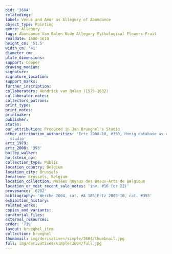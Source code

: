 ```yaml
---
pid: '3684'
relatedimg: 
label: Venus and Amor as Allegory of Abundance
object_type: Painting
genre: Allegory
tags: Abundance Van_Balen Nude Allegory Mythological Flowers Fruit
realdate: 1600-1610
height_cm: '51.5'
width_cm: '41'
diameter_cm: 
plate_dimensions: 
support: Copper
drawing_medium: 
signature: 
signature_location: 
support_marks: 
further_inscription: 
collaborators: Hendrick van Balen (1575-1632)
collaborator_notes: 
collectors_patrons: 
print_type: 
print_notes: 
printmaker: 
publisher: 
states: 
our_attribution: Produced in Jan Brueghel's Studio
other_attribution_authorities: 'Ertz 2008-10, #393, Honig database as uncertain, possibly
  studio'
ertz_1979: 
ertz_2008: '393'
bailey_walker: 
hollstein_no: 
collection_type: Public
location_country: Belgium
location_city: Brussels
location: Brussels, Belgium
location_collection: Musées Royaux des Beaux-Arts de Belgique
location_or_most_recent_sale_notes: 'inv. #16 (or 22)'
provenance: '6282'
bibliography: 'Werche 2004, cat. #A 185|Ertz 2008-10, cat. #393'
exhibition_history: 
related_works: 
copies_and_variants: 
curatorial_files: 
external_resources: 
order: '719'
layout: brueghel_item
collection: brueghel
thumbnail: img/derivatives/simple/3684/thumbnail.jpg
full: img/derivatives/simple/3684/full.jpg
---
```


